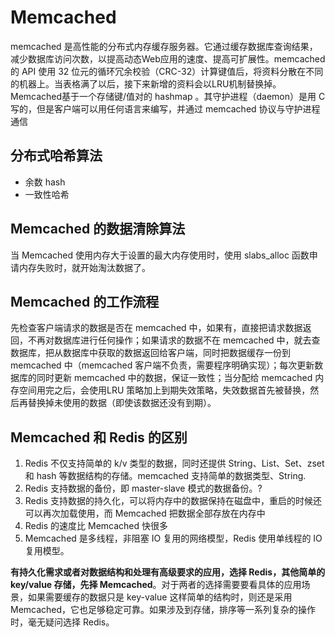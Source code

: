 # Memcached

memcached 是高性能的分布式内存缓存服务器。它通过缓存数据库查询结果，减少数据库访问次数，以提高动态Web应用的速度、提高可扩展性。memcached 的 API 使用 32 位元的循环冗余校验（CRC-32）计算键值后，将资料分散在不同的机器上。当表格满了以后，接下来新增的资料会以LRU机制替换掉。Memcached基于一个存储键/值对的 hashmap 。其守护进程（daemon）是用 C 写的，但是客户端可以用任何语言来编写，并通过 memcached 协议与守护进程通信

## 分布式哈希算法

* 余数 hash
* 一致性哈希

## Memcached 的数据清除算法

 当 Memcached 使用内存大于设置的最大内存使用时，使用 slabs_alloc 函数申请内存失败时，就开始淘汰数据了。 

## Memcached 的工作流程

先检查客户端请求的数据是否在 memcached 中，如果有，直接把请求数据返回，不再对数据库进行任何操作；如果请求的数据不在 memcached 中，就去查数据库，把从数据库中获取的数据返回给客户端，同时把数据缓存一份到 memcached 中（memcached 客户端不负责，需要程序明确实现）；每次更新数据库的同时更新 memcached 中的数据，保证一致性；当分配给 memcached 内存空间用完之后，会使用LRU 策略加上到期失效策略，失效数据首先被替换，然后再替换掉未使用的数据（即使该数据还没有到期）。

## Memcached 和 Redis 的区别

1. Redis 不仅支持简单的 k/v 类型的数据，同时还提供 String、List、Set、zset 和 hash 等数据结构的存储。memcached 支持简单的数据类型、String.
2. Redis 支持数据的备份，即 master-slave 模式的数据备份。?
3. Redis 支持数据的持久化，可以将内存中的数据保持在磁盘中，重启的时候还可以再次加载使用，而 Memcached 把数据全部存放在内存中
4. Redis 的速度比 Memcached 快很多
5. Memcached 是多线程，非阻塞 IO 复用的网络模型，Redis 使用单线程的 IO 复用模型。



**有持久化需求或者对数据结构和处理有高级要求的应用，选择 Redis，其他简单的 key/value 存储，先择 Memcached**。对于两者的选择需要要看具体的应用场景，如果需要缓存的数据只是 key-value 这样简单的结构时，则还是采用 Memcached，它也足够稳定可靠。如果涉及到存储，排序等一系列复杂的操作时，毫无疑问选择 Redis。